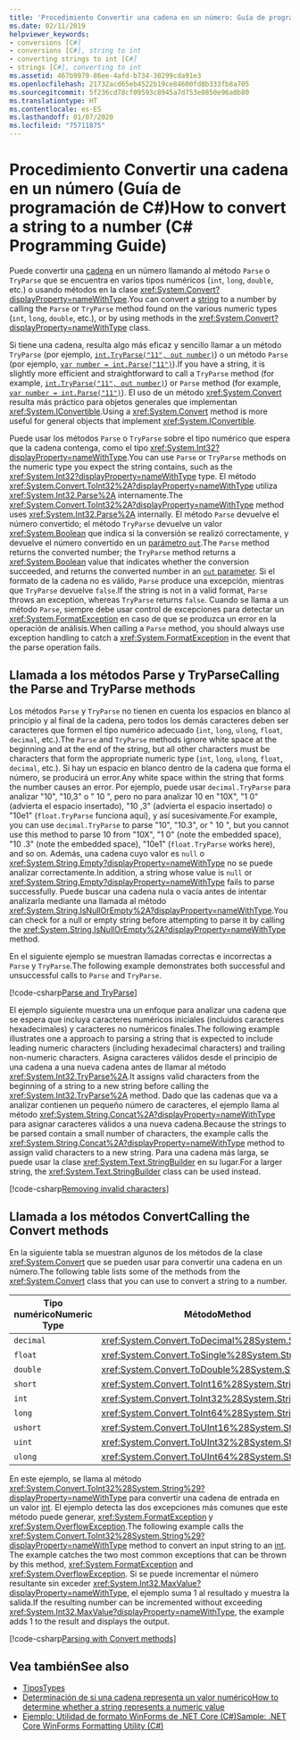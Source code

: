 ```yaml
---
title: 'Procedimiento Convertir una cadena en un número: Guía de programación de C#'
ms.date: 02/11/2019
helpviewer_keywords:
- conversions [C#]
- conversions [C#], string to int
- converting strings to int [C#]
- strings [C#], converting to int
ms.assetid: 467b9979-86ee-4afd-b734-30299cda91e3
ms.openlocfilehash: 21732acd65eb4522b19ce84600fd8b333fb8a705
ms.sourcegitcommit: 5f236cd78cf09593c8945a7d753e0850e96a0b80
ms.translationtype: HT
ms.contentlocale: es-ES
ms.lasthandoff: 01/07/2020
ms.locfileid: "75711875"
---
```

# <a name="how-to-convert-a-string-to-a-number-c-programming-guide"></a><span data-ttu-id="e7ed0-102">Procedimiento Convertir una cadena en un número (Guía de programación de C#)</span><span class="sxs-lookup"><span data-stu-id="e7ed0-102">How to convert a string to a number (C# Programming Guide)</span></span>

<span data-ttu-id="e7ed0-103">Puede convertir una [cadena](../../language-reference/builtin-types/reference-types.md) en un número llamando al método `Parse` o `TryParse` que se encuentra en varios tipos numéricos (`int`, `long`, `double`, etc.) o usando métodos en la clase <xref:System.Convert?displayProperty=nameWithType>.</span><span class="sxs-lookup"><span data-stu-id="e7ed0-103">You can convert a [string](../../language-reference/builtin-types/reference-types.md) to a number by calling the `Parse` or `TryParse` method found on the various numeric types (`int`, `long`, `double`, etc.), or by using methods in the <xref:System.Convert?displayProperty=nameWithType> class.</span></span>  
  
 <span data-ttu-id="e7ed0-104">Si tiene una cadena, resulta algo más eficaz y sencillo llamar a un método `TryParse` (por ejemplo, [`int.TryParse("11", out number)`](xref:System.Int32.TryParse%2A)) o un método `Parse` (por ejemplo, [`var number = int.Parse("11")`](xref:System.Int32.Parse%2A)).</span><span class="sxs-lookup"><span data-stu-id="e7ed0-104">If you have a string, it is slightly more efficient and straightforward to call a `TryParse` method (for example, [`int.TryParse("11", out number)`](xref:System.Int32.TryParse%2A)) or `Parse` method (for example, [`var number = int.Parse("11")`](xref:System.Int32.Parse%2A)).</span></span>  <span data-ttu-id="e7ed0-105">El uso de un método <xref:System.Convert> resulta más práctico para objetos generales que implementan <xref:System.IConvertible>.</span><span class="sxs-lookup"><span data-stu-id="e7ed0-105">Using a <xref:System.Convert> method is more useful for general objects that implement <xref:System.IConvertible>.</span></span>  
  
 <span data-ttu-id="e7ed0-106">Puede usar los métodos `Parse` o `TryParse` sobre el tipo numérico que espera que la cadena contenga, como el tipo <xref:System.Int32?displayProperty=nameWithType>.</span><span class="sxs-lookup"><span data-stu-id="e7ed0-106">You can use `Parse` or `TryParse` methods on the numeric type you expect the string contains, such as the <xref:System.Int32?displayProperty=nameWithType> type.</span></span>  <span data-ttu-id="e7ed0-107">El método <xref:System.Convert.ToInt32%2A?displayProperty=nameWithType> utiliza <xref:System.Int32.Parse%2A> internamente.</span><span class="sxs-lookup"><span data-stu-id="e7ed0-107">The <xref:System.Convert.ToInt32%2A?displayProperty=nameWithType> method uses <xref:System.Int32.Parse%2A> internally.</span></span>  <span data-ttu-id="e7ed0-108">El método `Parse` devuelve el número convertido; el método `TryParse` devuelve un valor <xref:System.Boolean> que indica si la conversión se realizó correctamente, y devuelve el número convertido en un [parámetro `out`](../../language-reference/keywords/out.md).</span><span class="sxs-lookup"><span data-stu-id="e7ed0-108">The `Parse` method returns the converted number; the `TryParse` method returns a <xref:System.Boolean> value that indicates whether the conversion succeeded, and returns the converted number in an [`out` parameter](../../language-reference/keywords/out.md).</span></span> <span data-ttu-id="e7ed0-109">Si el formato de la cadena no es válido, `Parse` produce una excepción, mientras que `TryParse` devuelve `false`.</span><span class="sxs-lookup"><span data-stu-id="e7ed0-109">If the string is not in a valid format, `Parse` throws an exception, whereas `TryParse` returns `false`.</span></span> <span data-ttu-id="e7ed0-110">Cuando se llama a un método `Parse`, siempre debe usar control de excepciones para detectar un <xref:System.FormatException> en caso de que se produzca un error en la operación de análisis.</span><span class="sxs-lookup"><span data-stu-id="e7ed0-110">When calling a `Parse` method, you should always use exception handling to catch a <xref:System.FormatException> in the event that the parse operation fails.</span></span>  
  
## <a name="calling-the-parse-and-tryparse-methods"></a><span data-ttu-id="e7ed0-111">Llamada a los métodos Parse y TryParse</span><span class="sxs-lookup"><span data-stu-id="e7ed0-111">Calling the Parse and TryParse methods</span></span>

<span data-ttu-id="e7ed0-112">Los métodos `Parse` y `TryParse` no tienen en cuenta los espacios en blanco al principio y al final de la cadena, pero todos los demás caracteres deben ser caracteres que formen el tipo numérico adecuado (`int`, `long`, `ulong`, `float`, `decimal`, etc.).</span><span class="sxs-lookup"><span data-stu-id="e7ed0-112">The `Parse` and `TryParse` methods ignore white space at the beginning and at the end of the string, but all other characters must be characters that form the appropriate numeric type (`int`, `long`, `ulong`, `float`, `decimal`, etc.).</span></span>  <span data-ttu-id="e7ed0-113">Si hay un espacio en blanco dentro de la cadena que forma el número, se producirá un error.</span><span class="sxs-lookup"><span data-stu-id="e7ed0-113">Any white space within the string that forms the number causes an error.</span></span>  <span data-ttu-id="e7ed0-114">Por ejemplo, puede usar `decimal.TryParse` para analizar "10", "10,3" o "  10  ", pero no para analizar 10 en "10X", "1 0" (advierta el espacio insertado), "10 ,3" (advierta el espacio insertado) o "10e1" (`float.TryParse` funciona aquí), y así sucesivamente.</span><span class="sxs-lookup"><span data-stu-id="e7ed0-114">For example, you can use `decimal.TryParse` to parse "10", "10.3", or "  10  ", but you cannot use this method to parse 10 from "10X", "1 0" (note the embedded space), "10 .3" (note the embedded space), "10e1" (`float.TryParse` works here), and so on.</span></span> <span data-ttu-id="e7ed0-115">Además, una cadena cuyo valor es `null` o <xref:System.String.Empty?displayProperty=nameWithType> no se puede analizar correctamente.</span><span class="sxs-lookup"><span data-stu-id="e7ed0-115">In addition, a string whose value is `null` or <xref:System.String.Empty?displayProperty=nameWithType> fails to parse successfully.</span></span> <span data-ttu-id="e7ed0-116">Puede buscar una cadena nula o vacía antes de intentar analizarla mediante una llamada al método <xref:System.String.IsNullOrEmpty%2A?displayProperty=nameWithType>.</span><span class="sxs-lookup"><span data-stu-id="e7ed0-116">You can check for a null or empty string before attempting to parse it by calling the <xref:System.String.IsNullOrEmpty%2A?displayProperty=nameWithType> method.</span></span> 

<span data-ttu-id="e7ed0-117">En el siguiente ejemplo se muestran llamadas correctas e incorrectas a `Parse` y `TryParse`.</span><span class="sxs-lookup"><span data-stu-id="e7ed0-117">The following example demonstrates both successful and unsuccessful calls to `Parse` and `TryParse`.</span></span>  
  
[!code-csharp[Parse and TryParse](~/samples/snippets/csharp/programming-guide/string-to-number/parse-tryparse/program.cs)]  

<span data-ttu-id="e7ed0-118">El ejemplo siguiente muestra una un enfoque para analizar una cadena que se espera que incluya caracteres numéricos iniciales (incluidos caracteres hexadecimales) y caracteres no numéricos finales.</span><span class="sxs-lookup"><span data-stu-id="e7ed0-118">The following example illustrates one a approach to parsing a string that is expected to include leading numeric characters (including hexadecimal characters) and trailing non-numeric characters.</span></span> <span data-ttu-id="e7ed0-119">Asigna caracteres válidos desde el principio de una cadena a una nueva cadena antes de llamar al método <xref:System.Int32.TryParse%2A>.</span><span class="sxs-lookup"><span data-stu-id="e7ed0-119">It assigns valid characters from the beginning of a string to a new string before calling the <xref:System.Int32.TryParse%2A> method.</span></span> <span data-ttu-id="e7ed0-120">Dado que las cadenas que va a analizar contienen un pequeño número de caracteres, el ejemplo llama al método <xref:System.String.Concat%2A?displayProperty=nameWithType> para asignar caracteres válidos a una nueva cadena.</span><span class="sxs-lookup"><span data-stu-id="e7ed0-120">Because the strings to be parsed contain a small number of characters, the example calls the <xref:System.String.Concat%2A?displayProperty=nameWithType> method to assign valid characters to a new string.</span></span> <span data-ttu-id="e7ed0-121">Para una cadena más larga, se puede usar la clase <xref:System.Text.StringBuilder> en su lugar.</span><span class="sxs-lookup"><span data-stu-id="e7ed0-121">For a larger string, the <xref:System.Text.StringBuilder> class can be used instead.</span></span> 
  
[!code-csharp[Removing invalid characters](~/samples/snippets/csharp/programming-guide/string-to-number/parse-tryparse2/program.cs)]  

## <a name="calling-the-convert-methods"></a><span data-ttu-id="e7ed0-122">Llamada a los métodos Convert</span><span class="sxs-lookup"><span data-stu-id="e7ed0-122">Calling the Convert methods</span></span>

<span data-ttu-id="e7ed0-123">En la siguiente tabla se muestran algunos de los métodos de la clase <xref:System.Convert> que se pueden usar para convertir una cadena en un número.</span><span class="sxs-lookup"><span data-stu-id="e7ed0-123">The following table lists some of the methods from the <xref:System.Convert> class that you can use to convert a string to a number.</span></span>  
  
|<span data-ttu-id="e7ed0-124">Tipo numérico</span><span class="sxs-lookup"><span data-stu-id="e7ed0-124">Numeric Type</span></span>|<span data-ttu-id="e7ed0-125">Método</span><span class="sxs-lookup"><span data-stu-id="e7ed0-125">Method</span></span>|  
|------------------|------------|  
|`decimal`|<xref:System.Convert.ToDecimal%28System.String%29>|  
|`float`|<xref:System.Convert.ToSingle%28System.String%29>|  
|`double`|<xref:System.Convert.ToDouble%28System.String%29>|  
|`short`|<xref:System.Convert.ToInt16%28System.String%29>|  
|`int`|<xref:System.Convert.ToInt32%28System.String%29>|  
|`long`|<xref:System.Convert.ToInt64%28System.String%29>|  
|`ushort`|<xref:System.Convert.ToUInt16%28System.String%29>|  
|`uint`|<xref:System.Convert.ToUInt32%28System.String%29>|  
|`ulong`|<xref:System.Convert.ToUInt64%28System.String%29>|  
  
 <span data-ttu-id="e7ed0-126">En este ejemplo, se llama al método <xref:System.Convert.ToInt32%28System.String%29?displayProperty=nameWithType> para convertir una cadena de entrada en un valor [int](../../language-reference/builtin-types/integral-numeric-types.md). El ejemplo detecta las dos excepciones más comunes que este método puede generar, <xref:System.FormatException> y <xref:System.OverflowException>.</span><span class="sxs-lookup"><span data-stu-id="e7ed0-126">The following example calls the <xref:System.Convert.ToInt32%28System.String%29?displayProperty=nameWithType> method to convert an input string to an [int](../../language-reference/builtin-types/integral-numeric-types.md). The example catches the two most common exceptions that can be thrown by this method, <xref:System.FormatException> and <xref:System.OverflowException>.</span></span> <span data-ttu-id="e7ed0-127">Si se puede incrementar el número resultante sin exceder <xref:System.Int32.MaxValue?displayProperty=nameWithType>, el ejemplo suma 1 al resultado y muestra la salida.</span><span class="sxs-lookup"><span data-stu-id="e7ed0-127">If the resulting number can be incremented without exceeding <xref:System.Int32.MaxValue?displayProperty=nameWithType>, the example adds 1 to the result and displays the output.</span></span>  
  
[!code-csharp[Parsing with Convert methods](~/samples/snippets/csharp/programming-guide/string-to-number/convert/program.cs)]  
  
## <a name="see-also"></a><span data-ttu-id="e7ed0-128">Vea también</span><span class="sxs-lookup"><span data-stu-id="e7ed0-128">See also</span></span>

- [<span data-ttu-id="e7ed0-129">Tipos</span><span class="sxs-lookup"><span data-stu-id="e7ed0-129">Types</span></span>](./index.md)
- [<span data-ttu-id="e7ed0-130">Determinación de si una cadena representa un valor numérico</span><span class="sxs-lookup"><span data-stu-id="e7ed0-130">How to determine whether a string represents a numeric value</span></span>](../strings/how-to-determine-whether-a-string-represents-a-numeric-value.md)
- [<span data-ttu-id="e7ed0-131">Ejemplo: Utilidad de formato WinForms de .NET Core (C#)</span><span class="sxs-lookup"><span data-stu-id="e7ed0-131">Sample: .NET Core WinForms Formatting Utility (C#)</span></span>](https://docs.microsoft.com/samples/dotnet/samples/winforms-formatting-utility-cs)
